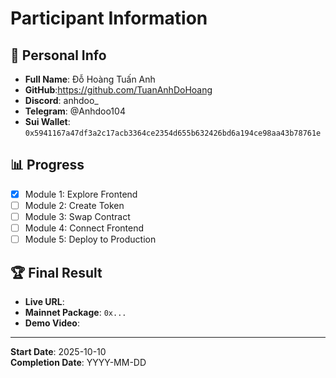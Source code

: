 # Participant Information

## 👤 Personal Info

- **Full Name**: Đỗ Hoàng Tuấn Anh
- **GitHub**:https://github.com/TuanAnhDoHoang 
- **Discord**: anhdoo_
- **Telegram**: @Anhdoo104
- **Sui Wallet**: `0x5941167a47df3a2c17acb3364ce2354d655b632426bd6a194ce98aa43b78761e`

## 📊 Progress

- [x] Module 1: Explore Frontend
- [ ] Module 2: Create Token
- [ ] Module 3: Swap Contract
- [ ] Module 4: Connect Frontend
- [ ] Module 5: Deploy to Production

## 🏆 Final Result

- **Live URL**: 
- **Mainnet Package**: `0x...`
- **Demo Video**: 

---

**Start Date**: 2025-10-10  
**Completion Date**: YYYY-MM-DD
